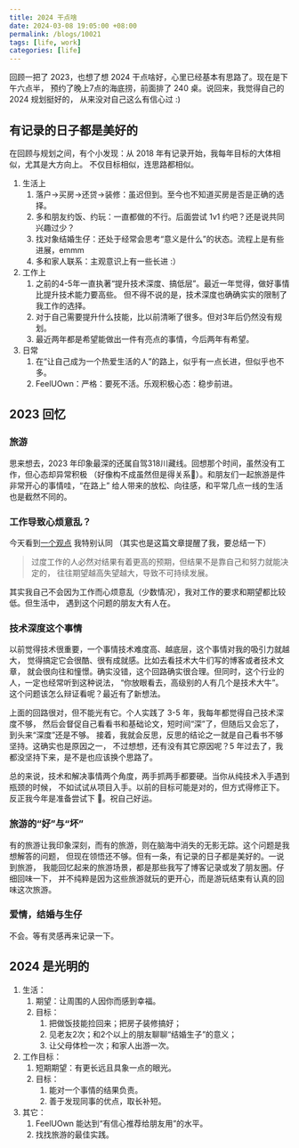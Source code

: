 ```yaml
---
title: 2024 干点啥
date: 2024-03-08 19:05:00 +08:00
permalink: /blogs/10021
tags: [life, work]
categories: [life]
---
```


回顾一把了 2023，也想了想 2024 干点啥好，心里已经基本有思路了。现在是下午六点半，
预约了晚上7点的海底捞，前面排了 240 桌。说回来，我觉得自己的 2024 规划挺好的，
从来没对自己这么有信心过 :)

## 有记录的日子都是美好的

在回顾与规划之间，有个小发现：从 2018 年有记录开始，我每年目标的大体相似，尤其是大方向上。
不仅目标相似，连思路都相似。

1. 生活上
   1. 落户->买房->还贷->装修：虽迟但到。至今也不知道买房是否是正确的选择。
   2. 多和朋友约饭、约玩：一直都做的不行。后面尝试 1v1 约吧？还是说共同兴趣过少？
   3. 找对象结婚生仔：还处于经常会思考“意义是什么”的状态。流程上是有些进展，emmm
   4. 多和家人联系：主观意识上有一些长进 :）
2. 工作上
   1. 之前的4-5年一直执著“提升技术深度、搞低层”。最近一年觉得，做好事情比提升技术能力要高些。
      但不得不说的是，技术深度也确确实实的限制了我工作的选择。
   2. 对于自己需要提升什么技能，比以前清晰了很多。但对3年后仍然没有规划。
   3. 最近两年都是希望能做出一件有亮点的事情，今后两年有希望。
3. 日常
   1. 在“让自己成为一个热爱生活的人”的路上，似乎有一点长进，但似乎也不多。
   2. FeelUOwn：严格：要死不活。乐观积极心态：稳步前进。

## 2023 回忆

### 旅游
思来想去，2023 年印象最深的还属自驾318川藏线。回想那个时间，虽然没有工作，但心态却异常积极
（好像构不成虽然但是得关系🐶）。和朋友们一起旅游是件非常开心的事情哇，“在路上”
给人带来的放松、向往感，和平常几点一线的生活也是截然不同的。

### 工作导致心烦意乱？
今天看到[一个观点](https://youjiali1995.github.io/essay/2023-summary/) 我特别认同
（其实也是这篇文章提醒了我，要总结一下）
> 过度工作的人必然对结果有着更高的预期，但结果不是靠自己和努力就能决定的，
> 往往期望越高失望越大，导致不可持续发展。

其实我自己不会因为工作而心烦意乱（少数情况），我对工作的要求和期望都比较低。但生活中，
遇到这个问题的朋友大有人在。

### 技术深度这个事情

以前觉得技术很重要，一个事情技术难度高、越底层，这个事情对我的吸引力就越大，
觉得搞定它会很酷、很有成就感。比如去看技术大牛们写的博客或者技术文章，
就会很向往和憧憬。确实没错，这个回路确实很合理。但同时，这个行业的人，一定也经常听到这种说法，
“你放眼看去，高级别的人有几个是技术大牛”。这个问题该怎么辩证看呢？最近有了新想法。

上面的回路很对，但不能光有它。个人实践了 3-5 年，我每年都觉得自己技术深度不够，
然后会督促自己看看书和基础论文，短时间“深”了，但随后又会忘了，到头来“深度”还是不够。
接着，我就会反思，反思的结论之一就是自己看书不够坚持。这确实也是原因之一，
不过想想，还有没有其它原因呢？5 年过去了，我都没坚持下来，是不是也应该换个思路了。

总的来说，技术和解决事情两个角度，两手抓两手都要硬。当你从纯技术入手遇到瓶颈的时候，
不如试试从项目入手。以前的目标可能是对的，但方式得修正下。反正我今年是准备尝试下 🐶。祝自己好运。

### 旅游的“好”与“坏”

有的旅游让我印象深刻，而有的旅游，则在脑海中消失的无影无踪。这个问题是我想解答的问题，
但现在领悟还不够。但有一条，有记录的日子都是美好的。一说到旅游，
我能回忆起来的旅游场景，都是那些我写了博客记录或发了朋友圈。仔细回味一下，
并不纯粹是因为这些旅游就玩的更开心，而是游玩结束有认真的回味这次旅游。

### 爱情，结婚与生仔

不会。等有灵感再来记录一下。

## 2024 是光明的

1. 生活：
   1. 期望：让周围的人因你而感到幸福。
   2. 目标：
      1. 把做饭技能捡回来；把房子装修搞好；
      2. 见老友2次；和2个以上的朋友聊聊“结婚生子”的意义；
      3. 让父母体检一次；和家人出游一次。
2. 工作目标：
   1. 短期期望：有更长远且具象一点的眼光。
   2. 目标：
      1. 能对一个事情的结果负责。
      2. 善于发现同事的优点，取长补短。
3. 其它：
   1. FeelUOwn 能达到“有信心推荐给朋友用”的水平。
   2. 找找旅游的最佳实践。
